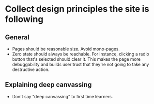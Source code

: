# Collect design principles the site is following

## General

- Pages should be reasonable size. Avoid mono-pages.
- Zero state should always be reachable. For instance, clicking a radio button that's selected should clear it. This makes the page more debuggability and builds user trust that they're not going to take any destructive action.

## Explaining deep canvassing

- Don't say "deep canvassing" to first time learners.

